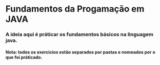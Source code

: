 # Fundamentos da Progamação em JAVA
### A ideia aqui é práticar os fundamentos básicos na linguagem java.

#### Nota: todos os exercícios estão separados por pastas e nomeados por o que foi práticado.
#
